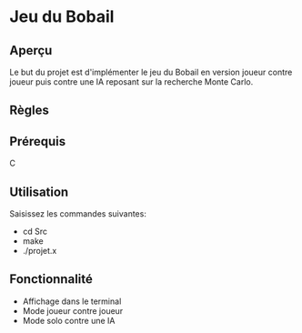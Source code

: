 
# Jeu du Bobail

## Aperçu 
Le but du projet est d'implémenter le jeu du Bobail en version joueur contre joueur puis contre une IA reposant sur la recherche Monte Carlo. 

## Règles


## Prérequis
C

## Utilisation
Saisissez les commandes suivantes:

- cd Src
- make
- ./projet.x 

## Fonctionnalité 
- Affichage dans le terminal 
- Mode joueur contre joueur
- Mode solo contre une IA






